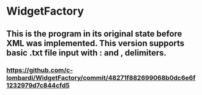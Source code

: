 # WidgetFactory


## This is the program in its original state before XML was implemented. This version supports basic .txt file input with : and , delimiters.

### https://github.com/c-lombardi/WidgetFactory/commit/48271f882699068b0dc6e6f1232979d7c844cfd5


